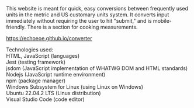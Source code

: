 This website is meant for quick, easy conversions between frequently used units in the metric and US customary units system. 
It converts input immediately without requiring the user to hit "submit," and is mobile-friendly.
There is a section for cooking measurements.

https://echoeoe.github.io/converter

Technologies used:  
HTML, JavaScript (languages)  
Jest (testing framework)    
jsdom (JavaScript implementation of WHATWG DOM and HTML standards)  
Nodejs (JavaScript runtime environment)  
npm (package manager)    
Windows Subsystem for Linux (using Linux on Windows)      
Ubuntu 22.04.2 LTS (Linux distribution)  
Visual Studio Code (code editor)  
